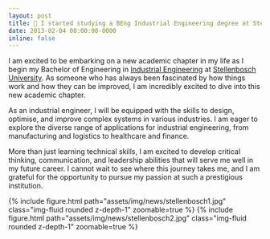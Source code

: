 ```yaml
---
layout: post
title: 🏫 I started studying a BEng Industrial Engineering degree at Stellenbosch University
date: 2013-02-04 00:00:00-0000
inline: false
---
```


I am excited to be embarking on a new academic chapter in my life as I begin my Bachelor of Engineering in [Industrial Engineering](https://en.wikipedia.org/wiki/Industrial_engineering) at [Stellenbosch University](http://www.sun.ac.za/english). As someone who has always been fascinated by how things work and how they can be improved, I am incredibly excited to dive into this new academic chapter.

As an industrial engineer, I will be equipped with the skills to design, optimise, and improve complex systems in various industries. I am eager to explore the diverse range of applications for industrial engineering, from manufacturing and logistics to healthcare and finance.

More than just learning technical skills, I am excited to develop critical thinking, communication, and leadership abilities that will serve me well in my future career. I cannot wait to see where this journey takes me, and I am grateful for the opportunity to pursue my passion at such a prestigious institution.

{% include figure.html path="assets/img/news/stellenbosch1.jpg" class="img-fluid rounded z-depth-1" zoomable=true %}
{% include figure.html path="assets/img/news/stellenbosch2.jpg" class="img-fluid rounded z-depth-1" zoomable=true %}
